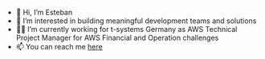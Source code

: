 - 👋 Hi, I’m Esteban
- 🚀 I’m interested in building meaningful development teams and solutions 
- 👷‍♂️ I’m currently working for t-systems Germany as AWS Technical Project Manager for AWS Financial and Operation challenges 
- 📫 You can reach me [here](https://de.linkedin.com/in/esteban-uscanga-olea-862aba64)

<!---
esteban-uo/esteban-uo is a ✨ special ✨ repository because its `README.md` (this file) appears on your GitHub profile.
You can click the Preview link to take a look at your changes.
--->

